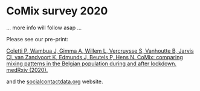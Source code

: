 # CoMix survey 2020

...  more info will follow asap ...

Please see our pre-print:
 
[Coletti P, Wambua J, Gimma A, Willem L, Vercruysse S, Vanhoutte B, Jarvis CI, van Zandvoort K, Edmunds J, Beutels P, Hens N. CoMix: comparing mixing patterns in the Belgian population during and after lockdown. medRxiv (2020).](https://www.medrxiv.org/content/10.1101/2020.08.06.20169763)

and the [socialcontactdata.org](http://www.socialcontactdata.org) website.

